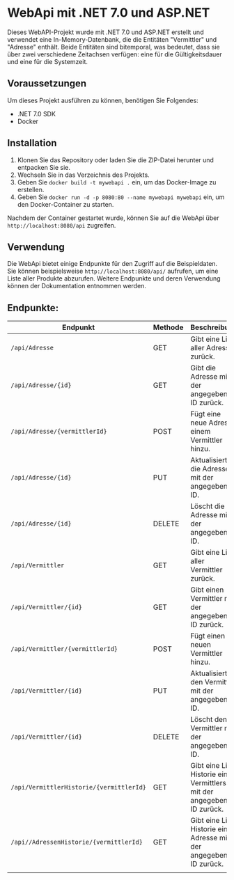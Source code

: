 # WebApi mit .NET 7.0 und ASP.NET

Dieses WebAPI-Projekt wurde mit .NET 7.0 und ASP.NET erstellt und verwendet eine In-Memory-Datenbank, die die Entitäten "Vermittler" und "Adresse" enthält. Beide Entitäten sind bitemporal, was bedeutet, dass sie über zwei verschiedene Zeitachsen verfügen: eine für die Gültigkeitsdauer und eine für die Systemzeit.

## Voraussetzungen

Um dieses Projekt ausführen zu können, benötigen Sie Folgendes:

- .NET 7.0 SDK
- Docker

## Installation

1. Klonen Sie das Repository oder laden Sie die ZIP-Datei herunter und entpacken Sie sie.
2. Wechseln Sie in das Verzeichnis des Projekts.
3. Geben Sie `docker build -t mywebapi .` ein, um das Docker-Image zu erstellen.
4. Geben Sie `docker run -d -p 8080:80 --name mywebapi mywebapi` ein, um den Docker-Container zu starten.

Nachdem der Container gestartet wurde, können Sie auf die WebApi über `http://localhost:8080/api` zugreifen.

## Verwendung

Die WebApi bietet einige Endpunkte für den Zugriff auf die Beispieldaten. Sie können beispielsweise `http://localhost:8080/api/` aufrufen, um eine Liste aller Produkte abzurufen. Weitere Endpunkte und deren Verwendung können der Dokumentation entnommen werden.

## Endpunkte:

| Endpunkt                                 | Methode | Beschreibung                                                 |
| ---------------------------------------- | ------- | ------------------------------------------------------------ |
| `/api/Adresse`                           | GET     | Gibt eine Liste aller Adressen zurück.                       |
| `/api/Adresse/{id}`                      | GET     | Gibt die Adresse mit der angegebenen ID zurück.              |
| `/api/Adresse/{vermittlerId}`            | POST    | Fügt eine neue Adresse einem Vermittler hinzu.               |
| `/api/Adresse/{id}`                      | PUT     | Aktualisiert die Adressen mit der angegebenen ID.            |
| `/api/Adresse/{id}`                      | DELETE  | Löscht die Adresse mit der angegebenen ID.                   |
| `/api/Vermittler`                        | GET     | Gibt eine Liste aller Vermittler zurück.                     |
| `/api/Vermittler/{id}`                   | GET     | Gibt einen Vermittler mit der angegebenen ID zurück.         |
| `/api/Vermittler/{vermittlerId}`         | POST    | Fügt einen neuen Vermittler hinzu.                           |
| `/api/Vermittler/{id}`                   | PUT     | Aktualisiert den Vermittler mit der angegebenen ID.          |
| `/api/Vermittler/{id}`                   | DELETE  | Löscht den Vermittler mit der angegebenen ID.                |
| `/api/VermittlerHistorie/{vermittlerId}` | GET     | Gibt eine Liste Historie eines Vermittlers mit der angegebenen ID zurück. |
| `/api//AdressenHistorie/{vermittlerId}`  | GET     | Gibt eine Liste Historie einer Adresse mit der angegebenen ID zurück. |
|                                          |         |                                                              |

